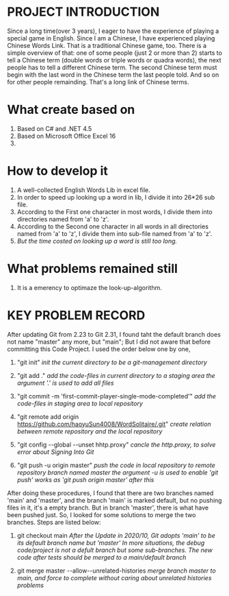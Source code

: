 # PROJECT INTRODUCTION
Since a long time(over 3 years), I eager to have the experience of playing a special game in English. Since I am a Chinese, I have experienced playing Chinese Words Link. That is a traditional Chinese game, too. There is a simple overview  of that: one of some people (just 2 or more than 2) starts to tell a Chinese term (double words or triple words or quadra words), the next people has to tell a different Chinese term. The second Chinese term must begin with the last word in the Chinese term the last people told. And so on for other people remainding.
That's a long link of Chinese terms.

# What create based on
1. Based on C# and .NET 4.5
2. Based on Microsoft Office Excel 16
3. 

# How to develop it
1. A well-collected English Words Lib in excel file.
2. In order to speed up looking up a word in lib, I divide it into 26*26 sub file.
3. According to the First one character in most words, I divide them into directories named from 'a' to 'z'.
4. According to the Second one character in all words in all directories named from 'a' to 'z', I divide them into sub-file named from 'a' to 'z'.
5. *But the time costed on looking up a word is still too long.*

# What problems remained still
1. It is a emerency to optimaze the look-up-algorithm.

# KEY PROBLEM RECORD
After updating Git from 2.23 to Git 2.31, I found taht the default branch does not name "master" any more,
but "main"; But I did not aware that before committing this Code Project. I used the order below one by one,
1. "git init"
*init the current directory to be a git-management directory*

2. "git add ."
*add the code-files in current directory to a staging area*
*the argument '.' is used to add all files*

3. "git commit -m 'first-commit-player-single-mode-completed'"
*add the code-files in staging area to local repository*

4. "git remote add origin https://github.com/haoyuSun4008/WordSolitaire/.git" 
*create relation between remote repository and the local repository*

5. "git config --global --unset hhtp.proxy"
*cancle the http.proxy, to solve error about Signing Into Git*

6. "git push -u origin master"
*push the code in local repository to remote repository branch named master*
*the argument -u is used to enable 'git push' works as 'git push origin master' after this*

After doing these procedures, I found that there are two branches named 'main' and 'master', and the branch 'main' is marked default, but no pushing files in it, it's a empty branch. But in branch 'master', there is what have been pushed just. So, I looked for some solutions to merge the two branches. Steps are listed below:

1. git checkout main
*After the Update in 2020/10, Git adopts 'main' to be its default branch name but 'master'*
*In more situations, the debug code/project is not a defult branch but some sub-branches. The new code after tests should be merged to a main/default branch*

2. git merge master --allow--unrelated-histories
*merge branch master to main, and force to complete without caring about unrelated histories problems*